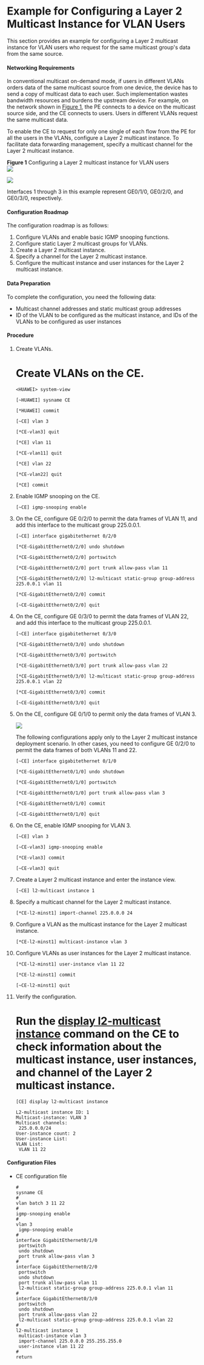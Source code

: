 Example for Configuring a Layer 2 Multicast Instance for VLAN Users
===================================================================

This section provides an example for configuring a Layer 2 multicast instance for VLAN users who request for the same multicast group's data from the same source.

#### Networking Requirements

In conventional multicast on-demand mode, if users in different VLANs orders data of the same multicast source from one device, the device has to send a copy of multicast data to each user. Such implementation wastes bandwidth resources and burdens the upstream device. For example, on the network shown in [Figure 1](#EN-US_TASK_0172368003__fig_dc_vrp_l2mc_cfg_006901), the PE connects to a device on the multicast source side, and the CE connects to users. Users in different VLANs request the same multicast data.

To enable the CE to request for only one single of each flow from the PE for all the users in the VLANs, configure a Layer 2 multicast instance. To facilitate data forwarding management, specify a multicast channel for the Layer 2 multicast instance.

**Figure 1** Configuring a Layer 2 multicast instance for VLAN users  
![](images/fig_dc_vrp_l2mc_cfg_006901.png)  

![](../../../../public_sys-resources/note_3.0-en-us.png) 

Interfaces 1 through 3 in this example represent GE0/1/0, GE0/2/0, and GE0/3/0, respectively.



#### Configuration Roadmap

The configuration roadmap is as follows:

1. Configure VLANs and enable basic IGMP snooping functions.
2. Configure static Layer 2 multicast groups for VLANs.
3. Create a Layer 2 multicast instance.
4. Specify a channel for the Layer 2 multicast instance.
5. Configure the multicast instance and user instances for the Layer 2 multicast instance.

#### Data Preparation

To complete the configuration, you need the following data:

* Multicast channel addresses and static multicast group addresses
* ID of the VLAN to be configured as the multicast instance, and IDs of the VLANs to be configured as user instances

#### Procedure

1. Create VLANs.
   
   
   
   # Create VLANs on the CE.
   
   ```
   <HUAWEI> system-view
   ```
   ```
   [~HUAWEI] sysname CE
   ```
   ```
   [*HUAWEI] commit
   ```
   ```
   [~CE] vlan 3
   ```
   ```
   [*CE-vlan3] quit
   ```
   ```
   [*CE] vlan 11
   ```
   ```
   [*CE-vlan11] quit
   ```
   ```
   [*CE] vlan 22
   ```
   ```
   [*CE-vlan22] quit
   ```
   ```
   [*CE] commit
   ```
2. Enable IGMP snooping on the CE.
   
   
   ```
   [~CE] igmp-snooping enable
   ```
3. On the CE, configure GE 0/2/0 to permit the data frames of VLAN 11, and add this interface to the multicast group 225.0.0.1.
   
   
   ```
   [~CE] interface gigabitethernet 0/2/0
   ```
   ```
   [*CE-GigabitEthernet0/2/0] undo shutdown
   ```
   ```
   [*CE-GigabitEthernet0/2/0] portswitch
   ```
   ```
   [*CE-GigabitEthernet0/2/0] port trunk allow-pass vlan 11
   ```
   ```
   [*CE-GigabitEthernet0/2/0] l2-multicast static-group group-address 225.0.0.1 vlan 11
   ```
   ```
   [*CE-GigabitEthernet0/2/0] commit
   ```
   ```
   [~CE-GigabitEthernet0/2/0] quit
   ```
4. On the CE, configure GE 0/3/0 to permit the data frames of VLAN 22, and add this interface to the multicast group 225.0.0.1.
   
   
   ```
   [~CE] interface gigabitethernet 0/3/0
   ```
   ```
   [*CE-GigabitEthernet0/3/0] undo shutdown
   ```
   ```
   [*CE-GigabitEthernet0/3/0] portswitch
   ```
   ```
   [*CE-GigabitEthernet0/3/0] port trunk allow-pass vlan 22
   ```
   ```
   [*CE-GigabitEthernet0/3/0] l2-multicast static-group group-address 225.0.0.1 vlan 22
   ```
   ```
   [*CE-GigabitEthernet0/3/0] commit
   ```
   ```
   [~CE-GigabitEthernet0/3/0] quit
   ```
5. On the CE, configure GE 0/1/0 to permit only the data frames of VLAN 3.
   
   ![](../../../../public_sys-resources/note_3.0-en-us.png) 
   
   The following configurations apply only to the Layer 2 multicast instance deployment scenario. In other cases, you need to configure GE 0/2/0 to permit the data frames of both VLANs 11 and 22.
   
   ```
   [~CE] interface gigabitethernet 0/1/0
   ```
   ```
   [*CE-GigabitEthernet0/1/0] undo shutdown
   ```
   ```
   [*CE-GigabitEthernet0/1/0] portswitch
   ```
   ```
   [*CE-GigabitEthernet0/1/0] port trunk allow-pass vlan 3
   ```
   ```
   [*CE-GigabitEthernet0/1/0] commit
   ```
   ```
   [~CE-GigabitEthernet0/1/0] quit
   ```
6. On the CE, enable IGMP snooping for VLAN 3.
   
   
   ```
   [~CE] vlan 3
   ```
   ```
   [~CE-vlan3] igmp-snooping enable
   ```
   ```
   [*CE-vlan3] commit
   ```
   ```
   [~CE-vlan3] quit
   ```
7. Create a Layer 2 multicast instance and enter the instance view.
   
   
   ```
   [~CE] l2-multicast instance 1
   ```
8. Specify a multicast channel for the Layer 2 multicast instance.
   
   
   ```
   [*CE-l2-minst1] import-channel 225.0.0.0 24
   ```
9. Configure a VLAN as the multicast instance for the Layer 2 multicast instance.
   
   
   ```
   [*CE-l2-minst1] multicast-instance vlan 3
   ```
10. Configure VLANs as user instances for the Layer 2 multicast instance.
    
    
    ```
    [*CE-l2-minst1] user-instance vlan 11 22
    ```
    ```
    [*CE-l2-minst1] commit
    ```
    ```
    [~CE-l2-minst1] quit
    ```
11. Verify the configuration.
    
    
    
    # Run the [**display l2-multicast instance**](cmdqueryname=display+l2-multicast+instance) command on the CE to check information about the multicast instance, user instances, and channel of the Layer 2 multicast instance.
    
    ```
    [CE] display l2-multicast instance
    ```
    ```
    L2-multicast instance ID: 1
    Multicast-instance: VLAN 3
    Multicast channels:
     225.0.0.0/24
    User-instance count: 2
    User-instance List:
    VLAN List:
     VLAN 11 22
    ```

#### Configuration Files

* CE configuration file
  
  ```
  #
  sysname CE
  #
  vlan batch 3 11 22
  #
  igmp-snooping enable
  #
  vlan 3
   igmp-snooping enable
  #
  interface GigabitEthernet0/1/0
   portswitch
   undo shutdown
   port trunk allow-pass vlan 3
  #
  interface GigabitEthernet0/2/0
   portswitch
   undo shutdown
   port trunk allow-pass vlan 11
   l2-multicast static-group group-address 225.0.0.1 vlan 11
  #
  interface GigabitEthernet0/3/0
   portswitch
   undo shutdown
   port trunk allow-pass vlan 22
   l2-multicast static-group group-address 225.0.0.1 vlan 22
  #
  l2-multicast instance 1
   multicast-instance vlan 3
   import-channel 225.0.0.0 255.255.255.0
   user-instance vlan 11 22
  #
  return
  ```